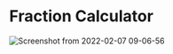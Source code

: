 # Fraction Calculator
  
![Screenshot from 2022-02-07 09-06-56](https://user-images.githubusercontent.com/69078357/152741075-7ad87b62-63d8-4a57-a686-42a4bfbc6a19.png)
